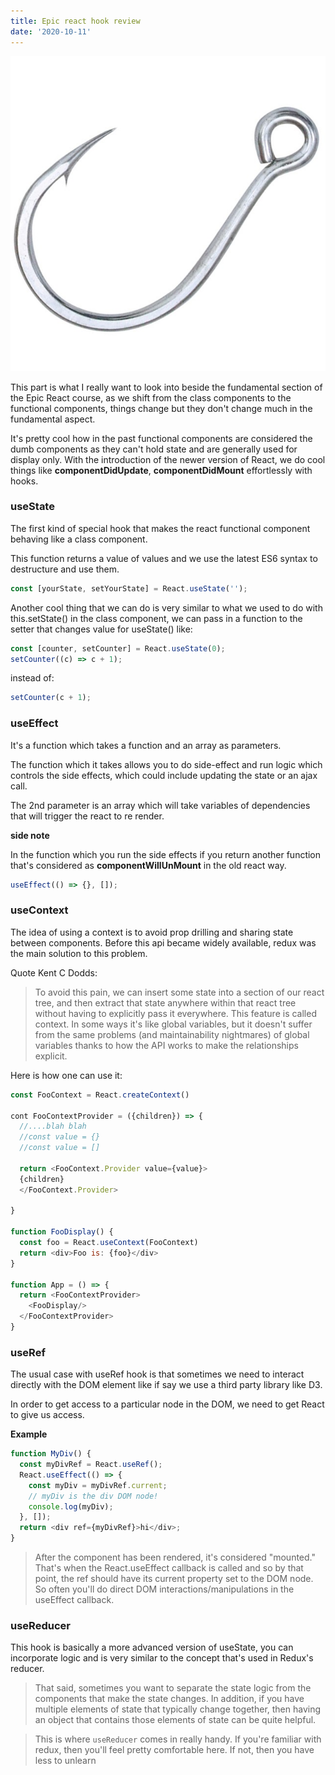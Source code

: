 ```yaml
---
title: Epic react hook review
date: '2020-10-11'
---
```


![intro](./intro.jpg)

This part is what I really want to look into beside the fundamental section of the Epic React course, as we shift from the class components to the functional components, things change but they don't change much in the fundamental aspect.

It's pretty cool how in the past functional components are considered the dumb components as they can't hold state and are generally used for display only. With the introduction of the newer version of React, we do cool things like **componentDidUpdate**, **componentDidMount** effortlessly with hooks.

### useState

The first kind of special hook that makes the react functional component behaving like a class component.

This function returns a value of values and we use the latest ES6 syntax to destructure and use them.

```javascript
const [yourState, setYourState] = React.useState('');
```

Another cool thing that we can do is very similar to what we used to do with this.setState() in the class component, we can pass in a function to the setter that changes value for useState() like:

```javascript
const [counter, setCounter] = React.useState(0);
setCounter((c) => c + 1);
```

instead of:

```javascript
setCounter(c + 1);
```

### useEffect

It's a function which takes a function and an array as parameters.

The function which it takes allows you to do side-effect and run logic which controls the side effects, which could include updating the state or an ajax call.

The 2nd parameter is an array which will take variables of dependencies that will trigger the react to re render.

**side note**

In the function which you run the side effects if you return another function that's considered as **componentWillUnMount** in the old react way.

```javascript
useEffect(() => {}, []);
```

### useContext

The idea of using a context is to avoid prop drilling and sharing state between components. Before this api became widely available, redux was the main solution to this problem.

Quote Kent C Dodds:

> To avoid this pain, we can insert some state into a section of our react tree, and then extract that state anywhere within that react tree without having to explicitly pass it everywhere. This feature is called context. In some ways it's like global variables, but it doesn't suffer from the same problems (and maintainability nightmares) of global variables thanks to how the API works to make the relationships explicit.

Here is how one can use it:

```javascript
const FooContext = React.createContext()

cont FooContextProvider = ({children}) => {
  //....blah blah
  //const value = {}
  //const value = []

  return <FooContext.Provider value={value}>
  {children}
  </FooContext.Provider>

}

function FooDisplay() {
  const foo = React.useContext(FooContext)
  return <div>Foo is: {foo}</div>
}

function App = () => {
  return <FooContextProvider>
    <FooDisplay/>
  </FooContextProvider>
}

```

### useRef

The usual case with useRef hook is that sometimes we need to interact directly with the DOM element like if say we use a third party library like D3.

In order to get access to a particular node in the DOM, we need to get React to give us access.

**Example**

```javascript
function MyDiv() {
  const myDivRef = React.useRef();
  React.useEffect(() => {
    const myDiv = myDivRef.current;
    // myDiv is the div DOM node!
    console.log(myDiv);
  }, []);
  return <div ref={myDivRef}>hi</div>;
}
```

> After the component has been rendered, it's considered "mounted." That's when the React.useEffect callback is called and so by that point, the ref should have its current property set to the DOM node. So often you'll do direct DOM
> interactions/manipulations in the useEffect callback.

### useReducer

This hook is basically a more advanced version of useState, you can incorporate logic and is very similar to the concept that's used in Redux's reducer.

> That said, sometimes you want to separate the state logic from the components that make the state changes. In addition, if you have multiple elements of state that typically change together, then having an object that contains those elements of state can be quite helpful.

> This is where `useReducer` comes in really handy. If you're familiar with redux, then you'll feel pretty comfortable here. If not, then you have less to unlearn

